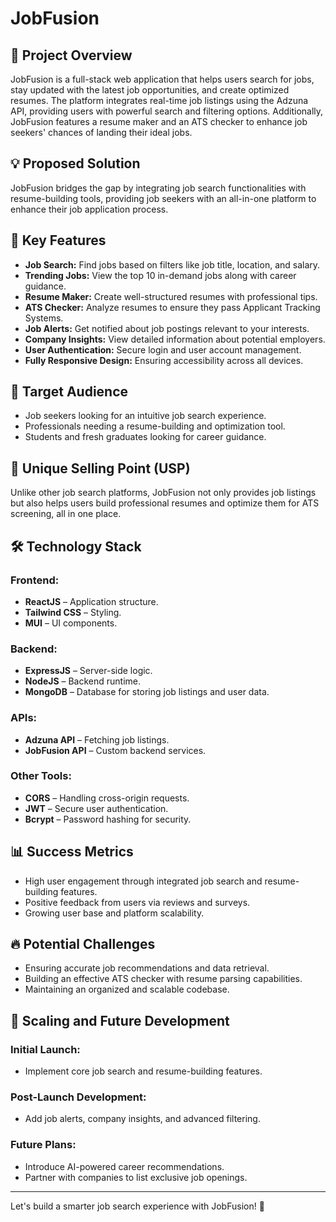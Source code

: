 # JobFusion

## 📌 Project Overview
JobFusion is a full-stack web application that helps users search for jobs, stay updated with the latest job opportunities, and create optimized resumes. The platform integrates real-time job listings using the Adzuna API, providing users with powerful search and filtering options. Additionally, JobFusion features a resume maker and an ATS checker to enhance job seekers' chances of landing their ideal jobs.

## 💡 Proposed Solution
JobFusion bridges the gap by integrating job search functionalities with resume-building tools, providing job seekers with an all-in-one platform to enhance their job application process.

## 🔑 Key Features
- **Job Search:** Find jobs based on filters like job title, location, and salary.
- **Trending Jobs:** View the top 10 in-demand jobs along with career guidance.
- **Resume Maker:** Create well-structured resumes with professional tips.
- **ATS Checker:** Analyze resumes to ensure they pass Applicant Tracking Systems.
- **Job Alerts:** Get notified about job postings relevant to your interests.
- **Company Insights:** View detailed information about potential employers.
- **User Authentication:** Secure login and user account management.
- **Fully Responsive Design:** Ensuring accessibility across all devices.

## 🎯 Target Audience
- Job seekers looking for an intuitive job search experience.
- Professionals needing a resume-building and optimization tool.
- Students and fresh graduates looking for career guidance.

## 🌟 Unique Selling Point (USP)
Unlike other job search platforms, JobFusion not only provides job listings but also helps users build professional resumes and optimize them for ATS screening, all in one place.

## 🛠️ Technology Stack
### **Frontend:**
- **ReactJS** – Application structure.
- **Tailwind CSS** – Styling.
- **MUI** – UI components.

### **Backend:**
- **ExpressJS** – Server-side logic.
- **NodeJS** – Backend runtime.
- **MongoDB** – Database for storing job listings and user data.

### **APIs:**
- **Adzuna API** – Fetching job listings.
- **JobFusion API** – Custom backend services.

### **Other Tools:**
- **CORS** – Handling cross-origin requests.
- **JWT** – Secure user authentication.
- **Bcrypt** – Password hashing for security.

## 📊 Success Metrics
- High user engagement through integrated job search and resume-building features.
- Positive feedback from users via reviews and surveys.
- Growing user base and platform scalability.

## 🔥 Potential Challenges
- Ensuring accurate job recommendations and data retrieval.
- Building an effective ATS checker with resume parsing capabilities.
- Maintaining an organized and scalable codebase.

## 🚀 Scaling and Future Development
### **Initial Launch:**
- Implement core job search and resume-building features.
### **Post-Launch Development:**
- Add job alerts, company insights, and advanced filtering.
### **Future Plans:**
- Introduce AI-powered career recommendations.
- Partner with companies to list exclusive job openings.

---

Let's build a smarter job search experience with JobFusion! 🚀
